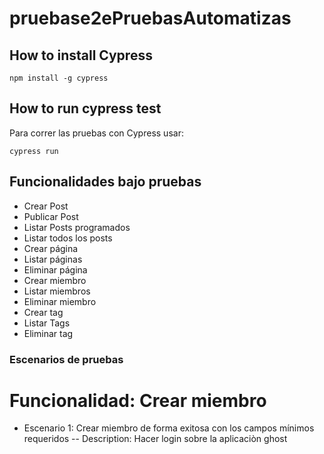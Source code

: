 # pruebase2ePruebasAutomatizas

## How to install Cypress
```
npm install -g cypress
```

## How to run cypress test
Para correr las pruebas con Cypress usar:
```
cypress run
```


## Funcionalidades bajo pruebas
- Crear Post
- Publicar Post
- Listar Posts programados
- Listar todos los posts
- Crear página
- Listar páginas
- Eliminar página
- Crear miembro
- Listar miembros
- Eliminar miembro
- Crear tag
- Listar Tags
- Eliminar tag

### Escenarios de pruebas

# Funcionalidad: Crear miembro
- Escenario 1: Crear miembro de forma exitosa con los campos mínimos requeridos
    -- Description: Hacer login sobre la aplicaciòn ghost 
